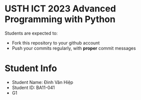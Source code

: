 USTH ICT 2023 Advanced Programming with Python
=====================================================

Students are expected to:
* Fork this repository to your github account
* Push your commits regularly, with **proper** commit messages

Student Info
=========================

* Student Name: Đinh Văn Hiệp
* Student ID: BA11-041
* G1

